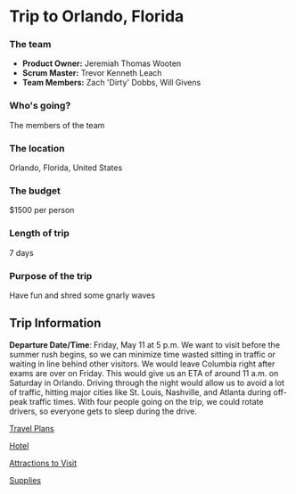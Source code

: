 # Trip to Orlando, Florida

### The team

- **Product Owner:** Jeremiah Thomas Wooten
- **Scrum Master:** Trevor Kenneth Leach
- **Team Members:** Zach 'Dirty' Dobbs, Will Givens

### Who's going?

The members of the team 

### The location

Orlando, Florida, United States

### The budget

$1500 per person

### Length of trip

7 days

### Purpose of the trip

Have fun and shred some gnarly waves 

## Trip Information

**Departure Date/Time**: Friday, May 11 at 5 p.m. We want to visit before the summer rush begins, so we can minimize time wasted sitting in traffic or waiting in line behind other visitors. We would leave Columbia right after exams are over on Friday. This would give us an ETA of around 11 a.m. on Saturday in Orlando. Driving through the night would allow us to avoid a lot of traffic, hitting major cities like St. Louis, Nashville, and Atlanta during off-peak traffic times. With four people going on the trip, we could rotate drivers, so everyone gets to sleep during the drive.

[Travel Plans](travel/travel.md)

[Hotel](hotel/hotel.md)

[Attractions to Visit](attractions/attractions.md)

[Supplies](supplies/supplies.md)
